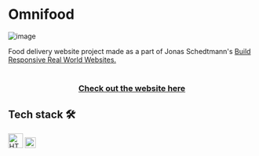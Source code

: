 # Omnifood
![image](https://user-images.githubusercontent.com/76190126/132064260-f2f9660d-85f7-4859-b67c-08c65edccbb9.png)

Food delivery website project made as a part of Jonas Schedtmann's [Build Responsive Real World Websites.][COURSE]<br/><br/>
<h3 align="center"><a href="https://lucaslbf.github.io/Omnifood/" target="_blank">Check out the website here</a></h3>

## Tech stack 🛠️
[<img src="https://upload.wikimedia.org/wikipedia/commons/thumb/6/61/HTML5_logo_and_wordmark.svg/1200px-HTML5_logo_and_wordmark.svg.png" alt="HTML5 logo" width="30">][HTML]
[<img src="https://upload.wikimedia.org/wikipedia/commons/thumb/d/d5/CSS3_logo_and_wordmark.svg/1452px-CSS3_logo_and_wordmark.svg.png" alt="CSS3 logo" width="22">][CSS]

[HTML]: https://en.wikipedia.org/wiki/HTML5
[CSS]: https://developer.mozilla.org/en-US/docs/Web/CSS
[COURSE]: https://www.udemy.com/course/design-and-develop-a-killer-website-with-html5-and-css3
[GH-PAGES]: https://lucaslbf.github.io/Omnifood/
